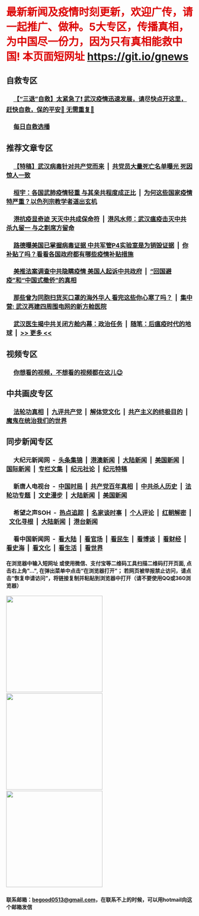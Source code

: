 # <font color="#dd0000">最新新闻及疫情时刻更新，欢迎广传，请一起推广、做种。5大专区，传播真相，为中国尽一份力，因为只有真相能救中国! 本页面短网址 https://git.io/gnews</font>

## 自救专区

 ### &nbsp;&nbsp;&nbsp;&nbsp; [【“三退”自救】太紧急了❗️ 武汉疫情迅速发展，请尽快点开这里，赶快自救，保的平安🍎 无需重复📩](/quit/letter.md)
 ### &nbsp;&nbsp;&nbsp;&nbsp; [每日自救选播](https://github.com/gfw-breaker/tuidang/blob/master/README.md)

## 推荐文章专区

### &nbsp;&nbsp;&nbsp;&nbsp;    [【特稿】武汉病毒针对共产党而来](/pages/recommended/n11928818.md?t=03200130) &nbsp;|&nbsp;    [共党员大量死亡名单曝光 死因惊人一致](/pages/recommended/a102801373.md?t=03200130)
### &nbsp;&nbsp;&nbsp;&nbsp;    [桓宇：各国武肺疫情轻重 与其亲共程度成正比](/pages/recommended/a102796539.md?t=03200130) &nbsp;|&nbsp;    [为何这些国家疫情特严重？以色列宗教学者道出玄机](/pages/recommended/925764.md?t=03200130)
### &nbsp;&nbsp;&nbsp;&nbsp;    [港抗疫显奇迹 天灭中共成保命符](/pages/recommended/n11942593.md?t=03200130) &nbsp;|&nbsp;    [港风水师：武汉瘟疫击灭中共 杀九留一 与之割席方留命](/pages/recommended/926243.md?t=03200130)  
### &nbsp;&nbsp;&nbsp;&nbsp;    [路德曝美国已掌握病毒证据 中共军管P4实验室是为销毁证据](/pages/recommended/922597.md?t=03200130) &nbsp;|&nbsp;    [你补贴了吗？看看各国政府都有哪些疫情补贴措施](/pages/recommended/a102800824.md?t=03200130)  
### &nbsp;&nbsp;&nbsp;&nbsp;    [美推法案调查中共隐瞒疫情 美国人起诉中共政府](/pages/recommended/a102800995.md?t=03200130) &nbsp;|&nbsp;    [“回国避疫”和“中国式撤侨”的真相](/pages/recommended/n11943372.md?t=03200130)  
### &nbsp;&nbsp;&nbsp;&nbsp;    [那些曾为同胞扫货买口罩的海外华人 看完这些你心寒了吗？](/pages/recommended/926484.md?t=03200130) &nbsp;|&nbsp;    [集中营: 武汉再建四周围电网的新方舱医院](/pages/recommended/n11942656.md?t=03200130) 
### &nbsp;&nbsp;&nbsp;&nbsp;    [武汉医生揭中共关闭方舱内幕：政治任务](/pages/recommended/n11943071.md?t=03200130) &nbsp;|&nbsp;    [随笔：后瘟疫时代的地球](/pages/recommended/926515.md?t=03200130)  &nbsp;|&nbsp; [>> 更多 <<](indexes/_编辑推荐文章.md?ts=02011213)

##  视频专区
### &nbsp;&nbsp;&nbsp;&nbsp; [你想看的视频，不想看的视频都在这儿😉](https://github.com/begood0513/goodnews/blob/master/quit/videos.md)

## 中共画皮专区

 ### &nbsp;&nbsp;&nbsp;&nbsp; [法轮功真相](../../../basic/blob/master/README.md?t=03200130) &nbsp;|&nbsp; [九评共产党](../../../9ping.md/blob/master/README.md?t=03200130) &nbsp;|&nbsp; [解体党文化](../../../jtdwh.md/blob/master/README.md?t=03200130)  &nbsp;|&nbsp; [共产主义的终极目的](../../../gczydzjmd.md/blob/master/README.md?t=03200130) &nbsp;|&nbsp; [魔鬼在统治我们的世界](../../../mgztzwmdsj.md/blob/master/README.md?t=03200130) 

## 同步新闻专区

### &nbsp;&nbsp;&nbsp;&nbsp; 大纪元新闻网 &nbsp;-&nbsp; [头条集锦](indexes/E头条集锦.md?t=03200130) &nbsp;|&nbsp; [港澳新闻](indexes/E港澳新闻.md?t=03200130)  &nbsp;|&nbsp; [大陆新闻](indexes/E大陆新闻.md?t=03200130) &nbsp;|&nbsp; [美国新闻](indexes/E美国新闻.md?t=03200130) &nbsp;|&nbsp; [国际新闻](indexes/E国际新闻.md?t=03200130) &nbsp;|&nbsp; [专栏文集](indexes/E专栏文集.md?t=03200130) &nbsp;|&nbsp; [纪元社论](indexes/E纪元社论.md?t=03200130) &nbsp;|&nbsp; [纪元特稿](indexes/E纪元特稿.md?t=03200130) 

### &nbsp;&nbsp;&nbsp;&nbsp; 新唐人电视台 &nbsp;-&nbsp; [中国时局](indexes/N中国时局.md?t=03200130) &nbsp;|&nbsp; [共产党百年真相](indexes/N共产党百年真相.md?t=03200130) &nbsp;|&nbsp; [中共杀人历史](indexes/N中共杀人历史.md?t=03200130)  &nbsp;|&nbsp; [法轮功专题](indexes/N法轮功专题.md?t=03200130) &nbsp;|&nbsp; [文史漫步](indexes/N文史漫步.md?t=03200130) &nbsp;|&nbsp; [大陆新闻](indexes/N大陆新闻.md?t=03200130) &nbsp;|&nbsp; [美国新闻](indexes/N美国新闻.md?t=03200130)

### &nbsp;&nbsp;&nbsp;&nbsp; 希望之声SOH &nbsp;-&nbsp; [热点追踪](indexes/H热点追踪.md?t=03200130) &nbsp;|&nbsp; [名家谈时事](indexes/H名家谈时事.md?t=03200130) &nbsp;|&nbsp; [个人评论](indexes/H个人评论.md?t=03200130)  &nbsp;|&nbsp; [红朝解密](indexes/H红朝解密.md?t=03200130) &nbsp;|&nbsp; [文化寻根](indexes/H文化寻根.md?t=03200130) &nbsp;|&nbsp; [大陆新闻](indexes/H大陆新闻.md?t=03200130) &nbsp;|&nbsp; [港台新闻](indexes/H港台新闻.md?t=03200130)

### &nbsp;&nbsp;&nbsp;&nbsp; 看中国新闻网 &nbsp;-&nbsp; [看大陆](indexes/S看大陆.md?t=03200130) &nbsp;|&nbsp; [看官场](indexes/S看官场.md?t=03200130) &nbsp;|&nbsp; [看民生](indexes/S看民生.md?t=03200130)  &nbsp;|&nbsp; [看博谈](indexes/S看博谈.md?t=03200130) &nbsp;|&nbsp; [看财经](indexes/S看财经.md?t=03200130) &nbsp;|&nbsp; [看史海](indexes/S看史海.md?t=03200130) &nbsp;|&nbsp; [看文化](indexes/S看文化.md?t=03200130) &nbsp;|&nbsp; [看生活](indexes/S看生活.md?t=03200130) &nbsp;|&nbsp; [看世界](indexes/S看世界.md?t=03200130)


#### 在浏览器中输入短网址 或使用微信、支付宝等二维码工具扫描二维码打开页面, 点击右上角"...", 在弹出菜单中点击“在浏览器打开”； 若网页被举报禁止访问，请点击“恢复申请访问”，将链接复制并粘贴到浏览器中打开（请不要使用QQ或360浏览器）

<img src="https://raw.githubusercontent.com/gfw-breaker/banned-news/master/scripts/img/1.png" width="260px"/> &nbsp; <img src="https://raw.githubusercontent.com/gfw-breaker/banned-news/master/scripts/img/2.png" width="260px"/> &nbsp; <img src="https://raw.githubusercontent.com/gfw-breaker/banned-news/master/scripts/img/3.png" width="260px"/>&nbsp;

#### 联系邮箱：begood0513@gmail.com，在联系不上的时候，可以用hotmail向这个邮箱发信

